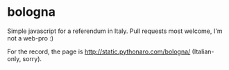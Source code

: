 bologna
=======

Simple javascript for a referendum in Italy. Pull requests most welcome, I'm not a web-pro :)

For the record, the page is http://static.pythonaro.com/bologna/ (Italian-only, sorry).
